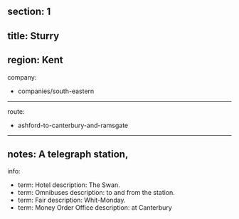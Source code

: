 section: 1
----
title: Sturry
----
region: Kent
----
company:
- companies/south-eastern
----
route:
- ashford-to-canterbury-and-ramsgate
----
notes: A telegraph station,
----
info:
- term: Hotel
  description: The Swan.
- term: Omnibuses
  description: to and from the station.
- term: Fair
  description: Whit-Monday.
- term: Money Order Office
  description: at Canterbury

